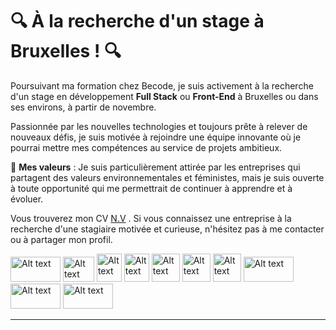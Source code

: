 # 🔍 À la recherche d'un stage à Bruxelles ! 🔍

Poursuivant ma formation chez Becode, je suis activement à la recherche d'un stage en développement **Full Stack** ou **Front-End** à Bruxelles ou dans ses environs, à partir de novembre.

Passionnée par les nouvelles technologies et toujours prête à relever de nouveaux défis, je suis motivée à rejoindre une équipe innovante où je pourrai mettre mes compétences au service de projets ambitieux.

🌱 **Mes valeurs** : Je suis particulièrement attirée par les entreprises qui partagent des valeurs environnementales et féministes, mais je suis ouverte à toute opportunité qui me permettrait de continuer à apprendre et à évoluer.

Vous trouverez mon CV [N.V](https://github.com/Nathbecode/Nathbecode/blob/main/CV-Nathaly.Viscaino.pdf)
. Si vous connaissez une entreprise à la recherche d'une stagiaire motivée et curieuse, n'hésitez pas à me contacter ou à partager mon profil.


<img src="https://encrypted-tbn0.gstatic.com/images?q=tbn:ANd9GcTvyRmieFYEx56pJ4SVB4N1QWY0-NNBNs1WKw&s" alt="Alt text" width="80" height="40">  <img src="https://i.altapps.net/icons/ejs-a450f.jpeg" alt="Alt text" width="50" height="40">  <img src="https://e7.pngegg.com/pngimages/306/37/png-clipart-node-js-logo-node-js-javascript-web-application-express-js-computer-software-others-miscellaneous-text-thumbnail.png" alt="Alt text" width="40" height="45">  <img src="https://toppng.com/uploads/preview/react-native-svg-transformer-allows-you-import-svg-aperture-science-innovators-logo-11562851994zqcpwozsvy.png" alt="Alt text" width="40" height="45">  <img src="https://encrypted-tbn0.gstatic.com/images?q=tbn:ANd9GcRvE_Vrj0jS2fAjplRwTn7L5YtPIG_YRAgl0A&s" alt="Alt text" width="45" height="45"> <img src="https://cdn-icons-png.flaticon.com/512/627/627558.png" alt="Alt text" width="45" height="45">  <img src="https://icon-library.com/images/json-icon-png/json-icon-png-14.jpg" alt="Alt text" width="45" height="45"> <img src="https://github.com/Nathbecode/Nathbecode/blob/main/tailwind-css-logo-vector.png" alt="Alt text" width="80" height="40">  <img src="https://encrypted-tbn0.gstatic.com/images?q=tbn:ANd9GcRxHgLHGJvdLDvEwd6IikTlnzTkAP6Z3PodRA&s" alt="Alt text" width="80" height="40">  <img src="https://www.shutterstock.com/image-vector/dom-document-object-model-programming-260nw-2244749927.jpg" alt="Alt text" width="80" height="40">  



---

